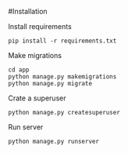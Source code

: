#Installation

Install requirements

```commandline
pip install -r requirements.txt
```

Make migrations

```commandline
cd app
python manage.py makemigrations
python manage.py migrate
```

Crate a superuser
```commandline
python manage.py createsuperuser
```

Run server

```commandline
python manage.py runserver
```